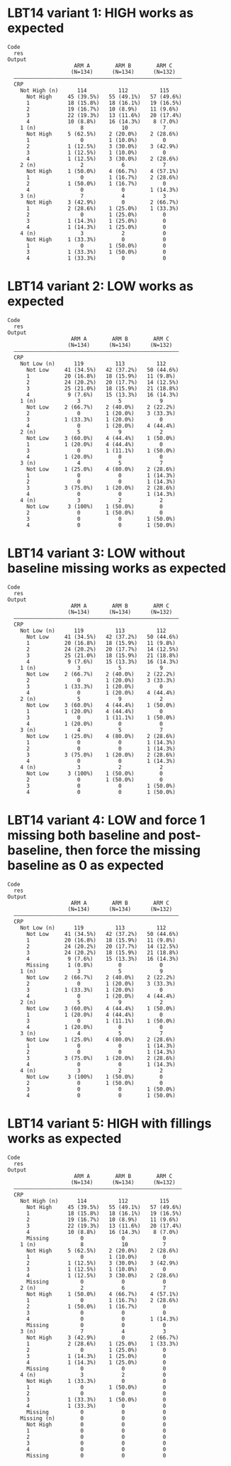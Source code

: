 # LBT14 variant 1: HIGH works as expected

    Code
      res
    Output
                         ARM A        ARM B        ARM C   
                        (N=134)      (N=134)      (N=132)  
      —————————————————————————————————————————————————————
      CRP                                                  
        Not High (n)      114          112          115    
          Not High     45 (39.5%)   55 (49.1%)   57 (49.6%)
          1            18 (15.8%)   18 (16.1%)   19 (16.5%)
          2            19 (16.7%)   10 (8.9%)    11 (9.6%) 
          3            22 (19.3%)   13 (11.6%)   20 (17.4%)
          4            10 (8.8%)    16 (14.3%)    8 (7.0%) 
        1 (n)              8            10           7     
          Not High     5 (62.5%)    2 (20.0%)    2 (28.6%) 
          1                0        1 (10.0%)        0     
          2            1 (12.5%)    3 (30.0%)    3 (42.9%) 
          3            1 (12.5%)    1 (10.0%)        0     
          4            1 (12.5%)    3 (30.0%)    2 (28.6%) 
        2 (n)              2            6            7     
          Not High     1 (50.0%)    4 (66.7%)    4 (57.1%) 
          1                0        1 (16.7%)    2 (28.6%) 
          2            1 (50.0%)    1 (16.7%)        0     
          4                0            0        1 (14.3%) 
        3 (n)              7            4            3     
          Not High     3 (42.9%)        0        2 (66.7%) 
          1            2 (28.6%)    1 (25.0%)    1 (33.3%) 
          2                0        1 (25.0%)        0     
          3            1 (14.3%)    1 (25.0%)        0     
          4            1 (14.3%)    1 (25.0%)        0     
        4 (n)              3            2            0     
          Not High     1 (33.3%)        0            0     
          1                0        1 (50.0%)        0     
          3            1 (33.3%)    1 (50.0%)        0     
          4            1 (33.3%)        0            0     

# LBT14 variant 2: LOW works as expected

    Code
      res
    Output
                        ARM A        ARM B        ARM C   
                       (N=134)      (N=134)      (N=132)  
      ————————————————————————————————————————————————————
      CRP                                                 
        Not Low (n)      119          113          112    
          Not Low     41 (34.5%)   42 (37.2%)   50 (44.6%)
          1           20 (16.8%)   18 (15.9%)   11 (9.8%) 
          2           24 (20.2%)   20 (17.7%)   14 (12.5%)
          3           25 (21.0%)   18 (15.9%)   21 (18.8%)
          4            9 (7.6%)    15 (13.3%)   16 (14.3%)
        1 (n)             3            5            9     
          Not Low     2 (66.7%)    2 (40.0%)    2 (22.2%) 
          2               0        1 (20.0%)    3 (33.3%) 
          3           1 (33.3%)    1 (20.0%)        0     
          4               0        1 (20.0%)    4 (44.4%) 
        2 (n)             5            9            2     
          Not Low     3 (60.0%)    4 (44.4%)    1 (50.0%) 
          1           1 (20.0%)    4 (44.4%)        0     
          3               0        1 (11.1%)    1 (50.0%) 
          4           1 (20.0%)        0            0     
        3 (n)             4            5            7     
          Not Low     1 (25.0%)    4 (80.0%)    2 (28.6%) 
          1               0            0        1 (14.3%) 
          2               0            0        1 (14.3%) 
          3           3 (75.0%)    1 (20.0%)    2 (28.6%) 
          4               0            0        1 (14.3%) 
        4 (n)             3            2            2     
          Not Low      3 (100%)    1 (50.0%)        0     
          2               0        1 (50.0%)        0     
          3               0            0        1 (50.0%) 
          4               0            0        1 (50.0%) 

# LBT14 variant 3: LOW without baseline missing works as expected

    Code
      res
    Output
                        ARM A        ARM B        ARM C   
                       (N=134)      (N=134)      (N=132)  
      ————————————————————————————————————————————————————
      CRP                                                 
        Not Low (n)      119          113          112    
          Not Low     41 (34.5%)   42 (37.2%)   50 (44.6%)
          1           20 (16.8%)   18 (15.9%)   11 (9.8%) 
          2           24 (20.2%)   20 (17.7%)   14 (12.5%)
          3           25 (21.0%)   18 (15.9%)   21 (18.8%)
          4            9 (7.6%)    15 (13.3%)   16 (14.3%)
        1 (n)             3            5            9     
          Not Low     2 (66.7%)    2 (40.0%)    2 (22.2%) 
          2               0        1 (20.0%)    3 (33.3%) 
          3           1 (33.3%)    1 (20.0%)        0     
          4               0        1 (20.0%)    4 (44.4%) 
        2 (n)             5            9            2     
          Not Low     3 (60.0%)    4 (44.4%)    1 (50.0%) 
          1           1 (20.0%)    4 (44.4%)        0     
          3               0        1 (11.1%)    1 (50.0%) 
          4           1 (20.0%)        0            0     
        3 (n)             4            5            7     
          Not Low     1 (25.0%)    4 (80.0%)    2 (28.6%) 
          1               0            0        1 (14.3%) 
          2               0            0        1 (14.3%) 
          3           3 (75.0%)    1 (20.0%)    2 (28.6%) 
          4               0            0        1 (14.3%) 
        4 (n)             3            2            2     
          Not Low      3 (100%)    1 (50.0%)        0     
          2               0        1 (50.0%)        0     
          3               0            0        1 (50.0%) 
          4               0            0        1 (50.0%) 

# LBT14 variant 4: LOW and force 1 missing both baseline and post-baseline, then force the missing baseline as 0 as expected

    Code
      res
    Output
                        ARM A        ARM B        ARM C   
                       (N=134)      (N=134)      (N=132)  
      ————————————————————————————————————————————————————
      CRP                                                 
        Not Low (n)      119          113          112    
          Not Low     41 (34.5%)   42 (37.2%)   50 (44.6%)
          1           20 (16.8%)   18 (15.9%)   11 (9.8%) 
          2           24 (20.2%)   20 (17.7%)   14 (12.5%)
          3           24 (20.2%)   18 (15.9%)   21 (18.8%)
          4            9 (7.6%)    15 (13.3%)   16 (14.3%)
          Missing      1 (0.8%)        0            0     
        1 (n)             3            5            9     
          Not Low     2 (66.7%)    2 (40.0%)    2 (22.2%) 
          2               0        1 (20.0%)    3 (33.3%) 
          3           1 (33.3%)    1 (20.0%)        0     
          4               0        1 (20.0%)    4 (44.4%) 
        2 (n)             5            9            2     
          Not Low     3 (60.0%)    4 (44.4%)    1 (50.0%) 
          1           1 (20.0%)    4 (44.4%)        0     
          3               0        1 (11.1%)    1 (50.0%) 
          4           1 (20.0%)        0            0     
        3 (n)             4            5            7     
          Not Low     1 (25.0%)    4 (80.0%)    2 (28.6%) 
          1               0            0        1 (14.3%) 
          2               0            0        1 (14.3%) 
          3           3 (75.0%)    1 (20.0%)    2 (28.6%) 
          4               0            0        1 (14.3%) 
        4 (n)             3            2            2     
          Not Low      3 (100%)    1 (50.0%)        0     
          2               0        1 (50.0%)        0     
          3               0            0        1 (50.0%) 
          4               0            0        1 (50.0%) 

# LBT14 variant 5: HIGH with fillings works as expected

    Code
      res
    Output
                         ARM A        ARM B        ARM C   
                        (N=134)      (N=134)      (N=132)  
      —————————————————————————————————————————————————————
      CRP                                                  
        Not High (n)      114          112          115    
          Not High     45 (39.5%)   55 (49.1%)   57 (49.6%)
          1            18 (15.8%)   18 (16.1%)   19 (16.5%)
          2            19 (16.7%)   10 (8.9%)    11 (9.6%) 
          3            22 (19.3%)   13 (11.6%)   20 (17.4%)
          4            10 (8.8%)    16 (14.3%)    8 (7.0%) 
          Missing          0            0            0     
        1 (n)              8            10           7     
          Not High     5 (62.5%)    2 (20.0%)    2 (28.6%) 
          1                0        1 (10.0%)        0     
          2            1 (12.5%)    3 (30.0%)    3 (42.9%) 
          3            1 (12.5%)    1 (10.0%)        0     
          4            1 (12.5%)    3 (30.0%)    2 (28.6%) 
          Missing          0            0            0     
        2 (n)              2            6            7     
          Not High     1 (50.0%)    4 (66.7%)    4 (57.1%) 
          1                0        1 (16.7%)    2 (28.6%) 
          2            1 (50.0%)    1 (16.7%)        0     
          3                0            0            0     
          4                0            0        1 (14.3%) 
          Missing          0            0            0     
        3 (n)              7            4            3     
          Not High     3 (42.9%)        0        2 (66.7%) 
          1            2 (28.6%)    1 (25.0%)    1 (33.3%) 
          2                0        1 (25.0%)        0     
          3            1 (14.3%)    1 (25.0%)        0     
          4            1 (14.3%)    1 (25.0%)        0     
          Missing          0            0            0     
        4 (n)              3            2            0     
          Not High     1 (33.3%)        0            0     
          1                0        1 (50.0%)        0     
          2                0            0            0     
          3            1 (33.3%)    1 (50.0%)        0     
          4            1 (33.3%)        0            0     
          Missing          0            0            0     
        Missing (n)        0            0            0     
          Not High         0            0            0     
          1                0            0            0     
          2                0            0            0     
          3                0            0            0     
          4                0            0            0     
          Missing          0            0            0     


